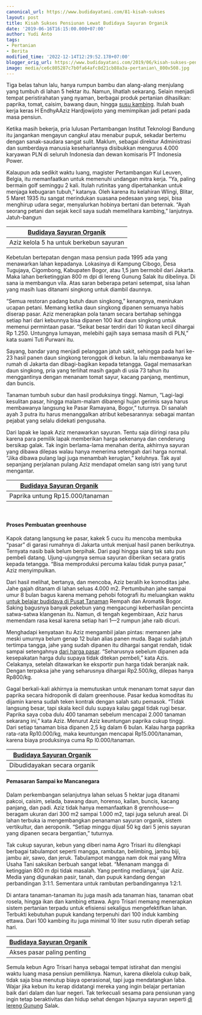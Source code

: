 ```yaml
---
canonical_url: https://www.budidayatani.com/81-kisah-sukses
layout: post
title: Kisah Sukses Pensiunan Lewat Budidaya Sayuran Organik
date: '2019-06-16T16:15:00.000+07:00'
author: Yudi Anto
tags:
- Pertanian
- Berita
modified_time: '2022-12-14T12:29:52.178+07:00'
blogger_orig_url: https://www.budidayatani.com/2019/06/kisah-sukses-pensiunan-lewat-budidaya.html
image: media/ce6c805287c7b0fa64afc8d21cb88a3a-pertanian\_800x508.jpg
---
```

Tiga belas tahun lalu, hanya rumpun bambu dan alang-alang menjulang yang tumbuh di lahan 5 hektar itu. Namun, lihatlah sekarang. Selain menjadi tempat peristirahatan yang nyaman, berbagai produk pertanian dihasilkan: paprika, tomat, caisim, bawang daun, hingga [susu kambing](https://www.budidayatani.com/2019/06/meningkatkan-produksi-susu-kambing.html). Itulah buah kerja keras H EndhyAAziz Hardjowijoto yang memimpikan jadi petani pada masa pensiun.

Ketika masih bekerja, pria lulusan Pertambangan Institut Teknologi Bandung itu jangankan mengayun cangkul atau menabur pupuk, sekadar bertemu dengan sanak-saudara sangat sulit. Maklum, sebagai direktur Administrasi dan sumberdaya manusia kesehariannya disibukkan mengurus 4.000 karyawan PLN di seluruh Indonesia dan dewan komisaris PT Indonesia Power.

Kalaupun ada sedikit waktu luang, magister Pertambangan Kul Leuven, Belgia, itu memanfaatkan untuk memenuhi undangan mitra kerja. “Ya, paling bermain golf seminggu 2 kali. Itulah rutinitas yang dipertahankan untuk menjaga kebugaran tubuh,” katanya. Oleh karena itu kelahiran Wlingi, Blitar, 5 Maret 1935 itu sangat merindukan suasana pedesaan yang sepi, bisa menghirup udara segar, menyalurkan hobinya bertani dan beternak. “Ayah seorang petani dan sejak kecil saya sudah memelihara kambing,” lanjutnya. Jatuh-bangun



| [Budidaya Sayuran Organik](https://i0.wp.com/1.bp.blogspot.com/-jkoejCIvlLY/XQYGJtcqSFI/AAAAAAAACGA/7-sK8wQCFUY2LPLKuE6pG8g6ygE-OijRwCLcBGAs/s1600/pertanian_800x508.jpg?ssl=1) |
| --- |
| Aziz kelola 5 ha untuk berkebun sayuran |

Kebetulan bertepatan dengan masa pensiun pada 1995 ada yang menawarkan lahan kepadanya. Lokasinya di Kampung Cibogo, Desa Tugujaya, Cigombong, Kabupaten Bogor, atau 1,5 jam bermobil dari Jakarta. Maka lahan berketinggian 800 m dpi di lereng Gunung Salak itu dibelinya. Di sana ia membangun vila. Atas saran beberapa petani setempat, sisa lahan yang masih luas ditanami singkong untuk diambil daunnya.

“Semua restoran padang butuh daun singkong,” kenangnya, menirukan ucapan petani. Memang ketika daun singkong dipanen semuanya habis diserap pasar. Aziz menerapkan pola tanam secara bertahap sehingga setiap hari dari kebunnya bisa dipanen 100 ikat daun singkong untuk memenui permintaan pasar. “Seikat besar terdiri dari 10 ikatan kecil dihargai Rp 1.250. Untungnya lumayan, melebihi gajih saya semasa masih di PLN,” kata suami Tuti Purwani itu.

Sayang, bandar yang menjadi pelanggan jatuh sakit, sehingga pada hari ke-23 hasil panen daun singkong teronggok di kebun. Ia lalu membawanya ke rumah di Jakarta dan dibagi-bagikan kepada tetangga. Gagal memasarkan daun singkong, pria yang terlihat masih gagah di usia 73 tahun itu menggantinya dengan menanam tomat sayur, kacang panjang, mentimun, dan buncis.

Tanaman tumbuh subur dan hasil produksinya tinggi. Namun, “Lagi-lagi kesulitan pasar, hingga malam-malam dibarengi hujan gerimis saya harus membawanya langsung ke Pasar Ramayana, Bogor,” tuturnya. Di sanalah ayah 3 putra itu harus menanggalkan atribut kebesarannya: sebagai mantan pejabat yang selalu didekati pengusaha.

Dari lapak ke lapak Aziz menawarkan sayuran. Tentu saja diiringi rasa pilu karena para pemilik lapak memberikan harga sekenanya dan cenderung bersikap galak. Tak ingin berlama-lama menahan derita, akhirnya sayuran yang dibawa dilepas walau hanya menerima setengah dari harga normal. “Jika dibawa pulang lagi juga menambah kerugian,” keluhnya. Tak ayal sepanjang perjalanan pulang Aziz mendapat omelan sang istri yang turut mengantar.



| [Budidaya Sayuran Organik](https://i0.wp.com/1.bp.blogspot.com/-HgxLPV4oAHA/XQYHcyzQdWI/AAAAAAAACGQ/bhCM2yAFp6EQmY4P2yaUQDYXLVo9B5uFgCLcBGAs/s1600/pertanian_720x600.jpg?ssl=1) |
| --- |
| Paprika untung Rp15.000/tanaman |

 

#### Proses Pembuatan greenhouse

Kapok datang langsung ke pasar, kakek 5 cucu itu mencoba membuka “pasar” di garasi rumahnya di Jakarta untuk menjual hasil panen berikutnya. Ternyata nasib baik belum berpihak. Dari pagi hingga siang tak satu pun pembeli datang. Ujung-ujungnya semua sayuran diberikan secara gratis kepada tetangga. “Bisa memproduksi percuma kalau tidak punya pasar,” Aziz menyimpulkan.

Dari hasil melihat, bertanya, dan mencoba, Aziz beralih ke komoditas jahe. Jahe gajah ditanam di lahan seluas 4.000 m2. Pertumbuhan jahe sampai umur 8 bulan bagus karena memang pehobi fotografi itu meluangkan waktu [untuk belajar budidaya di Pusat Tanaman](https://www.budidayatani.com/2019/06/kreasi-unik-tanaman-gantung-minimalis.html) Rempah dan Aromatik Bogor. Saking bagusnya banyak pekebun yang mengacungi keberhasilan pencinta satwa-satwa klangenan itu. Namun, di tengah kegembiraan, Aziz harus memendam rasa kesal karena setiap hari 1—2 rumpun jahe raib dicuri.

Menghadapi kenyataan itu Aziz mengambil jalan pintas: memanen jahe meski umurnya belum genap 12 bulan alias panen muda. Bagai sudah jatuh tertimpa tangga, jahe yang sudah dipanen itu dihargai sangat rendah, tidak sampai setengahnya [dari harga pasar](https://www.budidayatani.com/dari-lembang-meretas-pasar-tiram.html). “Seharusnya sebelum dipanen ada kesepakatan harga dulu supaya tidak ditekan pembeli,” kata Azis. Celakanya, setelah ditawarkan ke eksportir pun harga tidak beranjak naik. Dengan terpaksa jahe yang seharusnya dihargai Rp2.500/kg, dilepas hanya Rp800/kg.

Gagal berkali-kali akhirnya ia memutuskan untuk menanam tomat sayur dan paprika secara hidroponik di dalam greenhouse. Pasar kedua komoditas itu dijamin karena sudah teken kontrak dengan salah satu pemasok. “Tidak langsung besar, tapi skala kecil dulu supaya kalau gagal tidak rugi besar. Paprika saya coba dulu 400 tanaman sebelum mencapai 2.000 tanaman sekarang ini,” kata Aziz. Menurut Aziz keuntungan paprika cukup tinggi. Dari setiap tanaman bisa dipanen 2,5 kg dalam 6 bulan. Kalau harga paprika rata-rata Rp10.000/kg, maka keuntungan mencapai Rp15.000/tanaman, karena biaya produksinya cuma Rp l0.000/tanaman.



| [Budidaya Sayuran Organik](https://i0.wp.com/1.bp.blogspot.com/-sqEZZKAAMiE/XQYHEoPE6UI/AAAAAAAACGI/svSRXHAgNt8j47qfS_dgQ-1HMeMAdAABACLcBGAs/s1600/pertanian_716x600.jpg?ssl=1) |
| --- |
| Dibudidayakan secara organik |

#### Pemasaran Sampai ke Mancanegara

Dalam perkembangan selanjutnya lahan seluas 5 hektar juga ditanami pakcoi, caisim, selada, bawang daun, horenso, kailan, buncis, kacang panjang, dan padi. Aziz tidak hanya memanfaatkan 8 grennhouse—beragam ukuran dari 300 m2 sampai 1.000 m2, tapi juga seluruh areal. Di lahan terbuka ia mengembangkan penanaman sayuran organik, sistem vertikultur, dan aeroponik. “Setiap minggu dijual 50 kg dari 5 jenis sayuran yang dipanen secara bergantian,” tuturnya.

Tak cukup sayuran, kebun yang diberi nama Agro Trisari itu dilengkapi berbagai tabulampot seperti mangga, rambutan, belimbing, jambu biji, jambu air, sawo, dan jeruk. Tabulampot mangga nam dok mai yang Mitra Usaha Tani saksikan berbuah sangat lebat. “Menanam mangga di ketinggian 800 m dpi tidak masalah. Yang penting medianya,” ujar Aziz. Media yang digunakan pasir, tanah, dan pupuk kandang dengan perbandingan 3:1:1. Sementara untuk rambutan perbandingannya 1:2:1.

Di antara tanaman-tanaman itu juga masih ada tanaman hias, tanaman obat rosela, hingga ikan dan kambing ettawa. Agro Trisari memang menerapkan sistem pertanian terpadu untuk efisiensi sekaligus mengefektifkan lahan. Terbukti kebutuhan pupuk kandang terpenuhi dari 100 induk kambing ettawa. Dari 100 kambing itu juga minimal 10 liter susu rutin diperah setiap hari.



| [Budidaya Sayuran Organik](https://i0.wp.com/1.bp.blogspot.com/-ihcZC6xdJ1I/XQYHyuvvQhI/AAAAAAAACGY/ZA3UoE-LtMsTa6FbbX1cHfOv703QBr3dQCLcBGAs/s1600/pertanian_710x600.jpg?ssl=1) |
| --- |
| Akses pasar paling penting |

Semula kebun Agro Trisari hanya sebagai tempat istirahat dan mengisi waktu luang masa pensiun pemiliknya. Namun, karena dikelola cukup baik, tidak saja bisa menutup biaya operasional, tapi juga mendatangkan laba. Wajar jika kebun itu kerap didatangi mereka yang ingin belajar pertanian baik dari dalam dan luar negeri. Tak terkecuali sesama para pensiunan yang ingin tetap beraktivitas dan hidup sehat dengan hijaunya sayuran seperti [di lereng Gunung](https://www.budidayatani.com/2019/07/icip-icip-manisnya-naga-merah-di-kaki.html) Salak.

